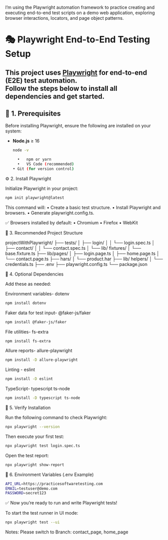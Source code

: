 I’m using the Playwright automation framework to practice creating and executing end-to-end test scripts on a demo web application, exploring browser interactions, locators, and page object patterns.

# 🎭 Playwright End-to-End Testing Setup
This project uses **[Playwright](https://playwright.dev/)** for end-to-end (E2E) test automation.  
Follow the steps below to install all dependencies and get started.
---

## 🧩 1. Prerequisites

Before installing Playwright, ensure the following are installed on your system:

- **Node.js** ≥ 16

  ```bash
  node -v

  	•	npm or yarn
    •	VS Code (recommended)
  •	Git (for version control)
  ```

⚙️ 2. Install Playwright

Initialize Playwright in your project:
 ```bash 
 npm init playwright@latest 
 ```

This command will:
• Create a basic test structure.
• Install Playwright and browsers.
• Generate playwright.config.ts.

✅ Browsers installed by default:
• Chromium
• Firefox
• WebKit

📁 3. Recommended Project Structure

projectWithPlaywright/
├── tests/
│ ├── login/
│ │ └── login.spec.ts
│ ├── contact/
│ │ └── contact.spec.ts
│ └── lib/ fixtures/
│ └── base.fixture.ts
├── lib/pages/
│ ├── login.page.ts
│ ├── home.page.ts
│ └── contact.page.ts
├── hars/
│ └── product.har
├── lib/ helpers/
│ └── credentials.ts
├── .env
├── playwright.config.ts
└── package.json

🔧 4. Optional Dependencies

Add these as needed:

Environment variables- dotenv  
```bash 
npm install dotenv 
```
Faker data for test input- @faker-js/faker  
```bash  
npm install @faker-js/faker 
```
File utilities- fs-extra 
```bash 
npm install fs-extra 
```
Allure reports- allure-playwright 
```bash 
npm install -D allure-playwright 
```
Linting - eslint 
```bash 
npm install -D eslint 
```
TypeScript- typescript ts-node 
```bash 
npm install -D typescript ts-node 
```


🧪 5. Verify Installation

Run the following command to check Playwright:

```bash 
npx playwright --version 
```

Then execute your first test:
```bash 
npx playwright test login.spec.ts 
```

Open the test report:
```bash 
npx playwright show-report 
```

📘 6. Environment Variables (.env Example)
```bash
API_URL=https://practicesoftwaretesting.com
EMAIL=testuser@demo.com
PASSWORD=secret123
```

✅ Now you’re ready to run and write Playwright tests!

To start the test runner in UI mode:
```bash 
npx playwright test --ui 
```


Notes: Please switch to Branch:  contact_page, home_page

